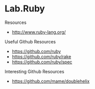 # Lab.Ruby

Resources
* http://www.ruby-lang.org/


Useful Github Resources
* https://github.com/ruby
* https://github.com/ruby/rake
* https://github.com/ruby/spec

Interesting Github Resources
* https://github.com/mame/doublehelix
